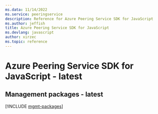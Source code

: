 ```yaml
---
ms.data: 11/14/2022
ms.service: peeringservice
description: Reference for Azure Peering Service SDK for JavaScript
ms.author: jeffish
title: Azure Peering Service SDK for JavaScript
ms.devlang: javascript
author: xirzec
ms.topic: reference
---
```

# Azure Peering Service SDK for JavaScript - latest

## Management packages - latest
[!INCLUDE [mgmt-packages](peering-service-mgmt-index.md)]
